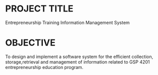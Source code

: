 # PROJECT TITLE
Entrepreneurship Training Information Management System
# OBJECTIVE
To design and implement a software system for the efficient collection, storage,retrieval and management of information related to GSP 4201 entrepreneurship education program.
